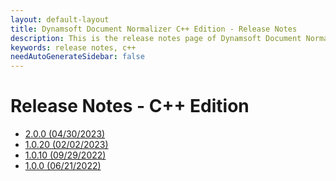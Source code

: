 ```yaml
---
layout: default-layout
title: Dynamsoft Document Normalizer C++ Edition - Release Notes
description: This is the release notes page of Dynamsoft Document Normalizer SDK C++ Edition.
keywords: release notes, c++
needAutoGenerateSidebar: false
---
```


# Release Notes - C++ Edition

- [2.0.0 (04/30/2023)](cpp-2.md#200-04302023)
- [1.0.20 (02/02/2023)](cpp-1.md#1020-02022023)
- [1.0.10 (09/29/2022)](cpp-1.md#1010-09292022)
- [1.0.0 (06/21/2022)](cpp-1.md#100-06212022)

